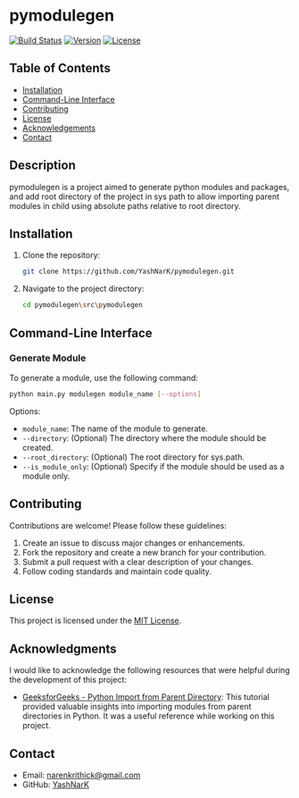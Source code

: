 # pymodulegen

[![Build Status](https://img.shields.io/badge/build-passing-brightgreen)](https://example.com/build)
[![Version](https://img.shields.io/badge/version-0.0.1-blue)](https://github.com/YashNarK/pymodulegen/releases)
[![License](https://img.shields.io/badge/license-MIT-green)](LICENSE)

## Table of Contents
- [Installation](#installation)
- [Command-Line Interface](#command-line-interface)
- [Contributing](#contributing)
- [License](#license)
- [Acknowledgements](#acknowledgments)
- [Contact](#contact)


## Description

pymodulegen is a project aimed to generate python modules and packages, and add root directory of the project in sys path to allow importing parent modules in child using absolute paths relative to root directory.

## Installation

1. Clone the repository:
   ```bash
   git clone https://github.com/YashNarK/pymodulegen.git
   ```

2. Navigate to the project directory:
   ```bash
   cd pymodulegen\src\pymodulegen
   ```



## Command-Line Interface

### Generate Module

To generate a module, use the following command:

```bash
python main.py modulegen module_name [--options]
```

Options:
- `module_name`: The name of the module to generate.
- `--directory`: (Optional) The directory where the module should be created.
- `--root_directory`: (Optional) The root directory for sys.path.
- `--is_module_only`: (Optional) Specify if the module should be used as a module only.

## Contributing

Contributions are welcome! Please follow these guidelines:

1. Create an issue to discuss major changes or enhancements.
2. Fork the repository and create a new branch for your contribution.
3. Submit a pull request with a clear description of your changes.
4. Follow coding standards and maintain code quality.

## License

This project is licensed under the [MIT License](LICENSE).

## Acknowledgments

I would like to acknowledge the following resources that were helpful during the development of this project:

- [GeeksforGeeks - Python Import from Parent Directory](https://www.geeksforgeeks.org/python-import-from-parent-directory/): This tutorial provided valuable insights into importing modules from parent directories in Python. It was a useful reference while working on this project.


## Contact

- Email: narenkrithick@gmail.com
- GitHub: [YashNarK](https://github.com/YashNarK)



